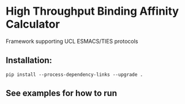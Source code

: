 
# High Throughput Binding Affinity Calculator 

Framework supporting UCL ESMACS/TIES protocols 

## Installation: 

`pip install --process-dependency-links --upgrade .` 

## See examples for how to run
